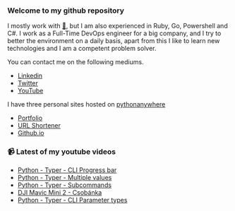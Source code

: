 ### Welcome to my github repository

I mostly work with [:snake:](https://www.python.org/), but I am also experienced in Ruby, Go, Powershell and C#. I work as a Full-Time DevOps engineer for a big company, and I try to better the environment on a daily basis, apart from this I like to learn new technologies and I am a competent problem solver.

You can contact me on the following mediums.
- [Linkedin](https://www.linkedin.com/in/r3ap3rpy)
- [Twitter](https://twitter.com/r3ap3rpy)
- [YouTube](https://www.youtube.com/channel/UC1qkMXH8d2I9DDAtBSeEHqg)

I have three personal sites hosted on [pythonanywhere](https://www.pythonanywhere.com/)
- [Portfolio](http://r3ap3rpy.pythonanywhere.com/)
- [URL Shortener](http://shortenpy.pythonanywhere.com/)
- [Github.io](https://r3ap3rpy.github.io/)

### :video_camera: Latest of my youtube videos
<!-- YOUTUBE:START -->
- [Python - Typer - CLI Progress bar](https://www.youtube.com/watch?v=yJvchu56Fws)
- [Python - Typer - Multiple values](https://www.youtube.com/watch?v=tng0D_PlBCY)
- [Python - Typer - Subcommands](https://www.youtube.com/watch?v=YSB0CPT4pos)
- [DJI Mavic Mini 2 - Csobánka](https://www.youtube.com/watch?v=QDTwdpcewUM)
- [Python - Typer - CLI Parameter types](https://www.youtube.com/watch?v=MC2JIJX193U)
<!-- YOUTUBE:END -->


